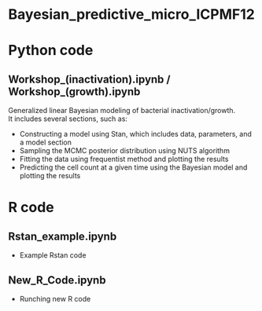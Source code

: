 # Bayesian_predictive_micro_ICPMF12

# Python code
## Workshop_(inactivation).ipynb / Workshop_(growth).ipynb

Generalized linear Bayesian modeling of bacterial inactivation/growth.<br>
It includes several sections, such as:<br>

<ul>
<li>Constructing a model using Stan, which includes data, parameters, and a model section
<li>Sampling the MCMC posterior distribution using NUTS algorithm
<li>Fitting the data using frequentist method and plotting the results
<li>Predicting the cell count at a given time using the Bayesian model and plotting the results
</ul>


# R code
## Rstan_example.ipynb
<ul>
<li>Example Rstan code
</ul>

## New_R_Code.ipynb
<ul>
<li>Runching new R code
</ul>


